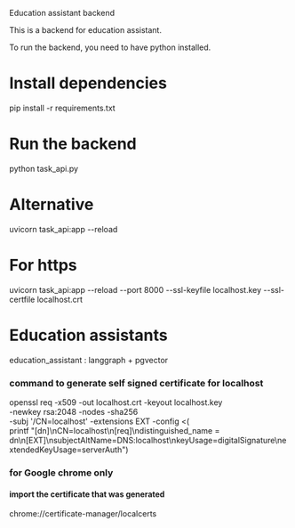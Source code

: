 Education assistant backend

This is a backend for education assistant.

To run the backend, you need to have python installed.

# Install dependencies
pip install -r requirements.txt

# Run the backend
python task_api.py 
# Alternative
uvicorn task_api:app --reload
# For https
uvicorn task_api:app --reload --port 8000 --ssl-keyfile localhost.key --ssl-certfile localhost.crt

# Education assistants
education_assistant : langgraph + pgvector

### command to generate self signed certificate for localhost
openssl req -x509 -out localhost.crt -keyout localhost.key \
  -newkey rsa:2048 -nodes -sha256 \
  -subj '/CN=localhost' -extensions EXT -config <( \
   printf "[dn]\nCN=localhost\n[req]\ndistinguished_name = dn\n[EXT]\nsubjectAltName=DNS:localhost\nkeyUsage=digitalSignature\nextendedKeyUsage=serverAuth")

### for Google chrome only
#### import the certificate that was generated
chrome://certificate-manager/localcerts